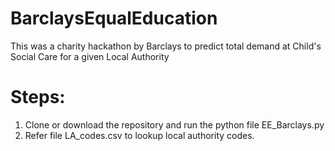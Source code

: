 # BarclaysEqualEducation
This was a charity hackathon by Barclays to predict total demand at Child's Social Care for a given Local Authority

# Steps:
1. Clone or download the repository and run the python file EE_Barclays.py
2. Refer file LA_codes.csv to lookup local authority codes. 

